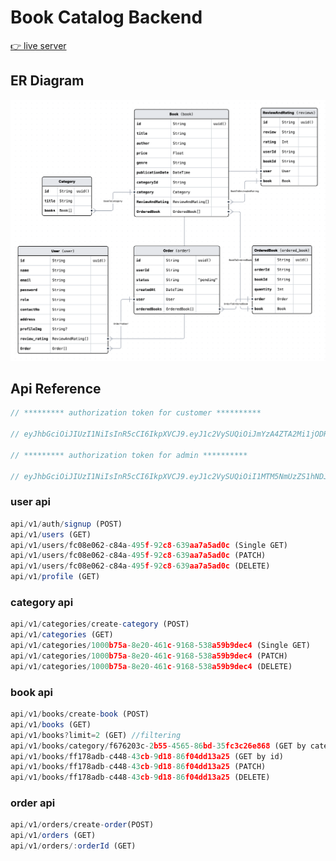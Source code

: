 # Book Catalog Backend

[👉 live server](https://book-catalog-postgresql-backend.vercel.app)

## ER Diagram

![ER Diagram](ER-diragram.png)

## Api Reference

```javascript
// ********* authorization token for customer **********

// eyJhbGciOiJIUzI1NiIsInR5cCI6IkpXVCJ9.eyJ1c2VySUQiOiJmYzA4ZTA2Mi1jODRhLTQ5NWYtOTJjOC02MzlhYTdhNWFkMGMiLCJyb2xlIjoiY3VzdG9tZXIifQ.8nJlYDnrgd_b0lKydsy5ez7xkvI2nzurK0pUkBL9i2M

// ********* authorization token for admin **********

// eyJhbGciOiJIUzI1NiIsInR5cCI6IkpXVCJ9.eyJ1c2VySUQiOiI1MTM5NmUzZS1hNDJhLTQ0ZmEtOTJiMS0zNmRmZTcyNGU4NWQiLCJyb2xlIjoiYWRtaW4ifQ.58peGIN3hU5ar_UO4-p9FSYFYSDR7C697IEZoUzfMrY
```

### user api

```javascript
api/v1/auth/signup (POST)
api/v1/users (GET)
api/v1/users/fc08e062-c84a-495f-92c8-639aa7a5ad0c (Single GET)
api/v1/users/fc08e062-c84a-495f-92c8-639aa7a5ad0c (PATCH)
api/v1/users/fc08e062-c84a-495f-92c8-639aa7a5ad0c (DELETE)
api/v1/profile (GET)
```

### category api

```javascript
api/v1/categories/create-category (POST)
api/v1/categories (GET)
api/v1/categories/1000b75a-8e20-461c-9168-538a59b9dec4 (Single GET)
api/v1/categories/1000b75a-8e20-461c-9168-538a59b9dec4 (PATCH)
api/v1/categories/1000b75a-8e20-461c-9168-538a59b9dec4 (DELETE)
```

### book api

```javascript
api/v1/books/create-book (POST)
api/v1/books (GET)
api/v1/books?limit=2 (GET) //filtering
api/v1/books/category/f676203c-2b55-4565-86bd-35fc3c26e868 (GET by category)
api/v1/books/ff178adb-c448-43cb-9d18-86f04dd13a25 (GET by id)
api/v1/books/ff178adb-c448-43cb-9d18-86f04dd13a25 (PATCH)
api/v1/books/ff178adb-c448-43cb-9d18-86f04dd13a25 (DELETE)
```

### order api

```javascript
api/v1/orders/create-order(POST)
api/v1/orders (GET)
api/v1/orders/:orderId (GET)
```
